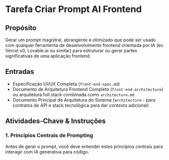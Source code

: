 <!-- Powered by JTECH™ Core -->

# Tarefa Criar Prompt AI Frontend

## Propósito

Gerar um prompt magistral, abrangente e otimizado que pode ser usado com qualquer ferramenta de desenvolvimento frontend orientada por IA (ex: Vercel v0, Lovable.ai ou similar) para estruturar ou gerar partes significativas de uma aplicação frontend.

## Entradas

- Especificação UI/UX Completa (`front-end-spec.md`)
- Documento de Arquitetura Frontend Completo (`front-end-architecture`) ou arquitetura full stack combinada como `architecture.md`
- Documento Principal de Arquitetura do Sistema (`architecture` - para contratos de API e stack tecnológica para dar contexto adicional)

## Atividades-Chave & Instruções

### 1. Princípios Centrais de Prompting

Antes de gerar o prompt, você deve entender estes princípios centrais para interagir com IA generativa para código.
